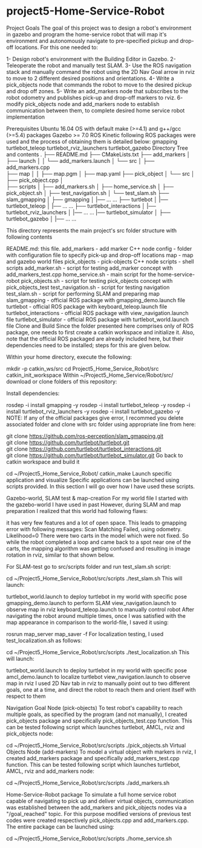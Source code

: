 # project5-Home-Service-Robot
Project Goals
The goal of this project was to design a robot's environment in gazebo and program the home-service robot that will map it's environment and autonomously navigate to pre-specified pickup and drop-off locations. For this one needed to:

1- Design robot's environment with the Building Editor in Gazebo.
2- Teleoperate the robot and manually test SLAM.
3- Use the ROS navigation stack and manually command the robot using the 2D Nav Goal arrow in rviz to move to 2 different desired positions and orientations.
4- Write a pick_objects node that commands the robot to move to the desired pickup and drop off zones.
5- Write an add_markers node that subscribes to the robot odometry and publishes pick-up and drop-off markers to rviz.
6- modify pick_objects node and add_markers node to establish communication between them, to complete desired home service robot implementation

Prerequisites
Ubuntu 16.04 OS with default make (>=4.1) and g++/gcc (>=5.4) packages
Gazebo >= 7.0
ROS Kinetic
following ROS packages were used and the process of obtaining them is detailed below:
gmapping
turtlebot_teleop
turtlebot_rviz_launchers
turtlebot_gazebo
Directory Tree and contents
.
├── README.md
├── CMakeLists.txt
├── add_markers
│   ├── launch
│   │   └── add_markers.launch
│   └── src
│        ├── add_markers.cpp   
├── map       │
│   ├── map.pgm
│   ├── map.yaml
├── pick_object
│   └── src
│       ├── pick_object.cpp
│   
├── scripts
│   ├── add_markers.sh
│   ├── home_service.sh
│   ├── pick_object.sh
│   ├── test_navigation.sh
│   └── test_slam.sh
├── slam_gmapping
│   ├── gmapping
│   |── ... ...
├── turtlebot
│   |── turtlebot_teleop
│   |── ... ...
├── turtlebot_interactions
│   |── turtlebot_rviz_launchers
│   |── ... ...
|── turtlebot_simulator
│   ├── turtlebot_gazebo
│   |── ... ...

This directory represents the main project's src folder structure with following contents

README.md: this file.
add_markers - add marker C++ node
config - folder with configuration file to specify pick-up and drop-off locations
map - map and gazebo world files
pick_objects - pick-objects C++ node
scripts - shell scripts
add_marker.sh - script for testing add_marker concept with add_markers_test.cpp
home_service.sh - main script for the home-service-robot
pick_objects.sh - script for testing pick_objects concept with pick_objects_test
test_navigation.sh - script for testing navigation
test_slam.sh - script for performing SLAM and preparing map
slam_gmapping - official ROS package with gmapping_demo.launch file
turtlebot - official ROS package with keyboard_teleop.launch file
turtlebot_interactions - official ROS package with view_navigation.launch file
turtlebot_simulator - official ROS package with turtlebot_world.launch file
Clone and Build
Since the folder presented here comprises only of ROS package, one needs to first create a catkin workspace and initialize it. Also, note that the official ROS packaged are already included here, but their dependencies need to be installed; steps for this are given below.

Within your home directory, execute the following:

mkdir -p catkin_ws/src
cd Project5_Home_Service_Robot/src
catkin_init_workspace
Within ~/Project5_Home_Service/Robot/src/ download or clone folders of this repository:

Install dependencies:

rosdep -i install gmapping -y
rosdep -i install turtlebot_teleop -y
rosdep -i install turtlebot_rviz_launchers -y
rosdep -i install turtlebot_gazebo -y
NOTE: If any of the official packages give error, I recommed you delete associated folder and clone with src folder using appropriate line from here:

git clone https://github.com/ros-perception/slam_gmapping.git  
git clone https://github.com/turtlebot/turtlebot.git  
git clone https://github.com/turtlebot/turtlebot_interactions.git  
git clone https://github.com/turtlebot/turtlebot_simulator.git
Go back to catkin workspace and build it

cd ~/Project5_Home_Service_Robot/
catkin_make
Launch specific application and visualize
Specific applications can be launched using scripts provided. In this section I will go over how I have used these scripts.

Gazebo-world, SLAM test & map-creation
For my world file I started with the gazebo-world I have used in past  However, during SLAM and map preparation I realized that this world had following flaws:

it has very few features and a lot of open space. This leads to gmapping error with following messages:
Scan Matching Failed, using odometry. Likelihood=0
There were two carts in the model which were not fixed. So while the robot completed a loop and came back to a spot near one of the carts, the mapping algorithm was getting confused and resulting in image rotation in rviz, similar to that shown below.

For SLAM-test go to src/scripts folder and run test_slam.sh script:

cd ~/Project5_Home_Service_Robot/src/scripts
./test_slam.sh
This will launch:

turtlebot_world.launch to deploy turtlebot in my world with specific pose
gmapping_demo.launch to perform SLAM
view_navigation.launch to observe map in rviz
keyboard_teleop.launch to manually control robot
After navigating the robot around multiple times, once I was satisfied with the map appearance in comparison to the world-file, I saved it using:

rosrun map_server map_saver -f <map-location-and-name>
For localization testing, I used test_localization.sh as follows:

cd ~/Project5_Home_Service_Robot/src/scripts
./test_localization.sh
This will launch:

turtlebot_world.launch to deploy turtlebot in my world with specific pose
amcl_demo.launch to localize turtlebot
view_navigation.launch to observe map in rviz
I used 2D Nav tab in rviz to manually point out to two different goals, one at a time, and direct the robot to reach them and orient itself with respect to them


Navigation Goal Node (pick-objects)
To test robot's capability to reach multiple goals, as specified by the program (and not manually), I created pick_objects package and specifically pick_objects_test.cpp function. This can be tested following script which launches turtlebot, AMCL, rviz and pick_objects node:

cd ~/Project5_Home_Service_Robot/src/scripts
./pick_objects.sh
Virtual Objects Node (add-markers)
To model a virtual object with markers in rviz, I created add_markers package and specifically add_markers_test.cpp function. This can be tested following script which launches turtlebot, AMCL, rviz and add_markers node:

cd  ~/Project5_Home_Service_Robot/src/scripts
./add_markers.sh



Home-Service-Robot package
To simulate a full home service robot capable of navigating to pick up and deliver virtual objects, communication was established between the add_markers and pick_objects nodes via a "/goal_reached" topic. For this purpose modified versions of previous test codes were created respectively pick_objects.cpp and add_markers.cpp. The entire package can be launched using:

cd ~/Project5_Home_Service_Robot/src/scripts
./home_service.sh
